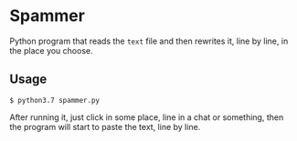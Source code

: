 # Spammer
Python program that reads the `text` file and then rewrites it, line by line, in the place you choose.

## Usage
```
$ python3.7 spammer.py
```

After running it, just click in some place, line in a chat or something, then the program will start to paste the text, line by line.